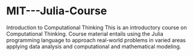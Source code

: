 # MIT---Julia-Course
Introduction to Computational Thinking
This is an introductory course on Computational Thinking. Course material entails using the Julia programming language to approach real-world problems in varied areas applying data analysis and computational and mathematical modeling. 
